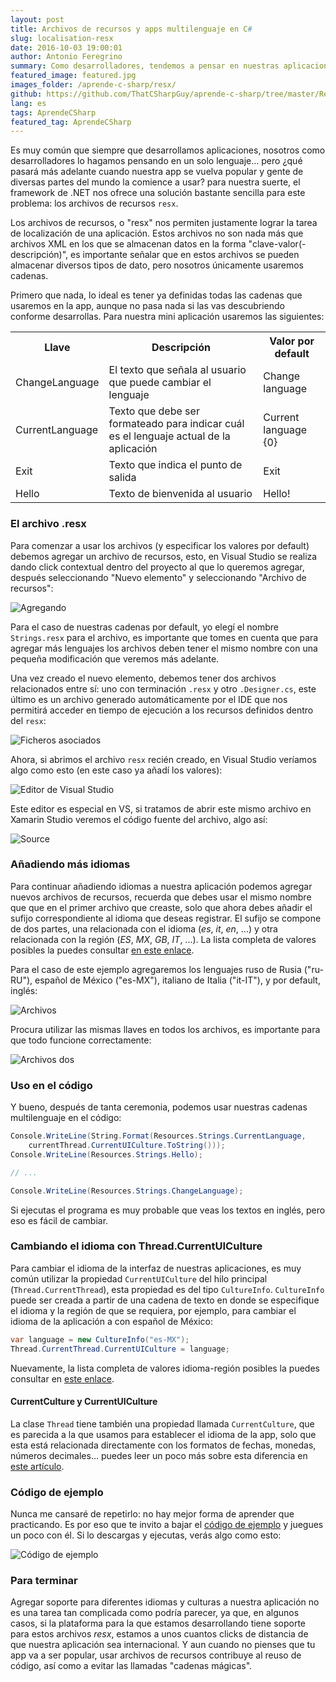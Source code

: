 ```yaml
---
layout: post
title: Archivos de recursos y apps multilenguaje en C#
slug: localisation-resx
date: 2016-10-03 19:00:01
author: Antonio Feregrino
summary: Como desarrolladores, tendemos a pensar en nuestras aplicaciones como funcionales para una región o lenguaje específicos, sin preocuparnos sobre traducir e internacionalizarlas, preparándolas así para ser accesibles aun número mayor de usuarios.
featured_image: featured.jpg
images_folder: /aprende-c-sharp/resx/
github: https://github.com/ThatCSharpGuy/aprende-c-sharp/tree/master/Resxs
lang: es
tags: AprendeCSharp
featured_tag: AprendeCSharp
---
```


Es muy común que siempre que desarrollamos aplicaciones, nosotros como desarrolladores lo hagamos pensando en un solo lenguaje... pero ¿qué pasará más adelante cuando nuestra app se vuelva popular y gente de diversas partes del mundo la comience a usar? para nuestra suerte, el framework de .NET nos ofrece una solución bastante sencilla para este problema: los archivos de recursos `resx`.

Los archivos de recursos, o "resx" nos permiten justamente lograr la tarea de localización de una aplicación. Estos archivos no son nada más que archivos XML en los que se almacenan datos en la forma "clave-valor(-descripción)", es importante señalar que en estos archivos se pueden almacenar diversos tipos de dato, pero nosotros únicamente usaremos cadenas.  

Primero que nada, lo ideal es tener ya definidas todas las cadenas que usaremos en la app, aunque no pasa nada si las vas descubriendo conforme desarrollas. Para nuestra mini aplicación usaremos las siguientes:  

<table>
<tr>
<th>Llave</th>
<th>Descripción</th>
<th>Valor por default</th>
</tr>
<tr>
<td>ChangeLanguage</td>
<td>El texto que señala al usuario que puede cambiar el lenguaje</td>
<td>Change language</td>
</tr>
<tr>
<td>CurrentLanguage</td>
<td>Texto que debe ser formateado para indicar cuál es el lenguaje actual de la aplicación</td>
<td>Current language {0}</td>
</tr>
<tr>
<td>Exit</td>
<td>Texto que indica el punto de salida</td>
<td>Exit</td>
</tr>
<tr>
<td>Hello</td>
<td>Texto de bienvenida al usuario</td>
<td>Hello!</td>
</tr>
</table>  

### El archivo .resx

Para comenzar a usar los archivos (y especificar los valores por default) debemos agregar un archivo de recursos, esto, en Visual Studio se realiza dando click contextual dentro del proyecto al que lo queremos agregar, después seleccionando "Nuevo elemento" y seleccionando "Archivo de recursos":

<img src="https://thatcsharpguy.github.io/postimages/aprende-c-sharp/resx/adding.png" title="Agregando" />

Para el caso de nuestras cadenas por default, yo elegí el nombre `Strings.resx` para el archivo, es importante que tomes en cuenta que para agregar más lenguajes los archivos deben tener el mismo nombre con una pequeña modificación que veremos más adelante.  

Una vez creado el nuevo elemento, debemos tener dos archivos relacionados entre sí: uno con terminación `.resx` y otro `.Designer.cs`, este último es un archivo generado automáticamente por el IDE que nos permitirá acceder en tiempo de ejecución a los recursos definidos dentro del `resx`:  

<img src="https://thatcsharpguy.github.io/postimages/aprende-c-sharp/resx/assoc.png" title="Ficheros asociados" />

Ahora, si abrimos el archivo `resx` recién creado, en Visual Studio veríamos algo como esto (en este caso ya añadí los valores):

<img src="https://thatcsharpguy.github.io/postimages/aprende-c-sharp/resx/resx-editor.png" title="Editor de Visual Studio" />

Este editor es especial en VS, si tratamos de abrir este mismo archivo en Xamarin Studio veremos el código fuente del archivo, algo así:

<img src="https://thatcsharpguy.github.io/postimages/aprende-c-sharp/resx/source.png" title="Source" />

### Añadiendo más idiomas

Para continuar añadiendo idiomas a nuestra aplicación podemos agregar nuevos archivos de recursos, recuerda que debes usar el mismo nombre que que en el primer archivo que creaste, solo que ahora debes añadir el sufijo correspondiente al idioma que deseas registrar. El sufijo se compone de dos partes, una relacionada con el idioma (*es*, *it*, *en*, ...) y otra relacionada con la región (*ES*, *MX*, *GB*, *IT*, ...). La lista completa de valores posibles la puedes consultar <a href="https://msdn.microsoft.com/en-us/library/ee825488(v=cs.20).aspx" target="_blank">en este enlace</a>.  

Para el caso de este ejemplo agregaremos los lenguajes ruso de Rusia ("ru-RU"), español de México ("es-MX"), italiano de Italia ("it-IT"), y por default, inglés:

<img src="https://thatcsharpguy.github.io/postimages/aprende-c-sharp/resx/resource-capt.png" title="Archivos" />

Procura utilizar las mismas llaves en todos los archivos, es importante para que todo funcione correctamente:

<img src="https://thatcsharpguy.github.io/postimages/aprende-c-sharp/resx/resource-capt-2.png" title="Archivos dos" />

### Uso en el código  

Y bueno, después de tanta ceremonia, podemos usar nuestras cadenas multilenguaje en el código:  

```csharp  
Console.WriteLine(String.Format(Resources.Strings.CurrentLanguage,
    currentThread.CurrentUICulture.ToString()));
Console.WriteLine(Resources.Strings.Hello);

// ... 

Console.WriteLine(Resources.Strings.ChangeLanguage);
```  

Si ejecutas el programa es muy probable que veas los textos en inglés, pero eso es fácil de cambiar.

### Cambiando el idioma con Thread.CurrentUICulture
Para cambiar el idioma de la interfaz de nuestras aplicaciones, es muy común utilizar la propiedad `CurrentUICulture` del hilo principal (`Thread.CurrentThread`), esta propiedad es del tipo `CultureInfo`. `CultureInfo` puede ser creada a partir de una cadena de texto en donde se especifique el idioma y la región de que se requiera, por ejemplo, para cambiar el idioma de la aplicación a con español de México:  

```csharp  
var language = new CultureInfo("es-MX");
Thread.CurrentThread.CurrentUICulture = language;
```  

Nuevamente, la lista completa de valores idioma-región posibles la puedes consultar en  <a href="https://msdn.microsoft.com/en-us/library/ee825488(v=cs.20).aspx" target="_blank">este enlace</a>.  

#### CurrentCulture y CurrentUICulture  
La clase `Thread` tiene también una propiedad llamada `CurrentCulture`, que es parecida a la que usamos para establecer el idioma de la app, solo que esta está relacionada directamente con los formatos de fechas, monedas, números decimales... puedes leer un poco más sobre esta diferencia en <a href="http://archives.miloush.net/michkap/archive/2007/01/11/1449754.html" target="_blank">este artículo</a>.

### Código de ejemplo  
Nunca me cansaré de repetirlo: no hay mejor forma de aprender que practicando. Es por eso que te invito a bajar el <a href="https://github.com/ThatCSharpGuy/aprende-c-sharp/tree/master/Resxs" target="_blank">código de ejemplo</a> y juegues un poco con él. Si lo descargas y ejecutas, verás algo como esto:

<img src="https://thatcsharpguy.github.io/postimages/aprende-c-sharp/resx/sample.png" title="Código de ejemplo" />

### Para terminar  
Agregar soporte para diferentes idiomas y culturas a nuestra aplicación no es una tarea tan complicada como podría parecer, ya que, en algunos casos, si la plataforma para la que estamos desarrollando tiene soporte para estos archivos *resx*, estamos a unos cuantos clicks de distancia de que nuestra aplicación sea internacional. Y aun cuando no pienses que tu app va a ser popular, usar archivos de recursos contribuye al reuso de código, así como a evitar las llamadas "cadenas mágicas".
